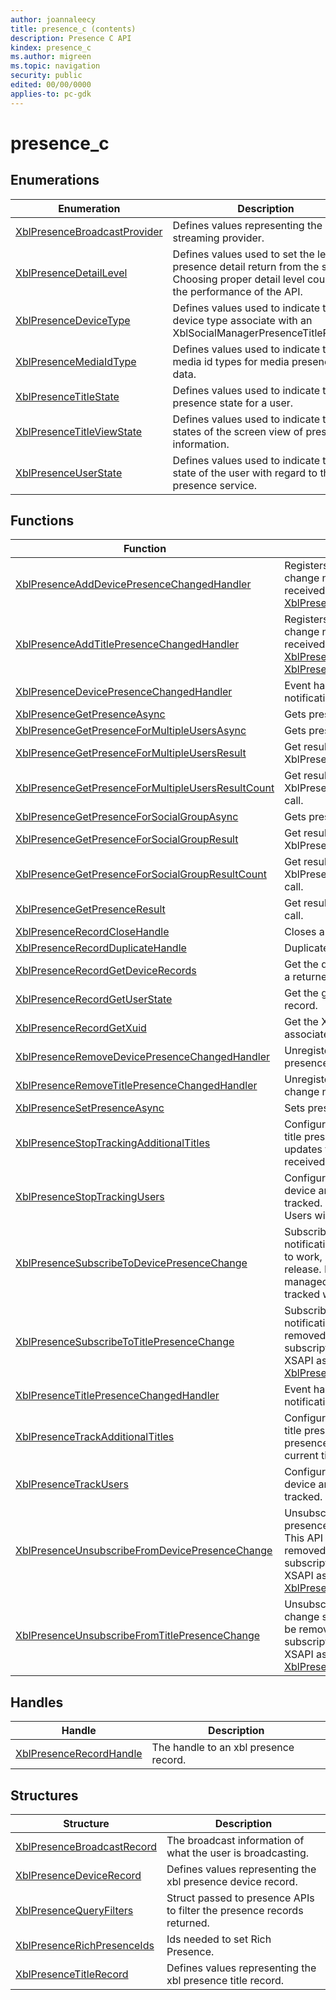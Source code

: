 ```yaml
---
author: joannaleecy
title: presence_c (contents)
description: Presence C API
kindex: presence_c
ms.author: migreen
ms.topic: navigation
security: public
edited: 00/00/0000
applies-to: pc-gdk
---
```


# presence_c  



  
## Enumerations  
  
| Enumeration | Description |  
| --- | --- |  
| [XblPresenceBroadcastProvider](enums/xblpresencebroadcastprovider.md) | Defines values representing the streaming provider. |  
| [XblPresenceDetailLevel](enums/xblpresencedetaillevel.md) | Defines values used to set the level of presence detail return from the service. Choosing proper detail level could help the performance of the API. |  
| [XblPresenceDeviceType](enums/xblpresencedevicetype.md) | Defines values used to indicate the device type associate with an XblSocialManagerPresenceTitleRecord. |  
| [XblPresenceMediaIdType](enums/xblpresencemediaidtype.md) | Defines values used to indicate the media id types for media presence data. |  
| [XblPresenceTitleState](enums/xblpresencetitlestate.md) | Defines values used to indicate the title presence state for a user. |  
| [XblPresenceTitleViewState](enums/xblpresencetitleviewstate.md) | Defines values used to indicate the states of the screen view of presence information. |  
| [XblPresenceUserState](enums/xblpresenceuserstate.md) | Defines values used to indicate the state of the user with regard to the presence service. |  
  
## Functions  
  
| Function | Description |  
| --- | --- |  
| [XblPresenceAddDevicePresenceChangedHandler](functions/xblpresenceadddevicepresencechangedhandler.md) | Registers an event handler for device presence change notifications. Notifications will only be received for the Users configured with [XblPresenceTrackUsers](functions/xblpresencetrackusers.md). |  
| [XblPresenceAddTitlePresenceChangedHandler](functions/xblpresenceaddtitlepresencechangedhandler.md) | Registers an event handler for title presence change notifications. Notifications will only be received for the Users and Titles configured with [XblPresenceTrackUsers](functions/xblpresencetrackusers.md) and [XblPresenceTrackAdditionalTitles](functions/xblpresencetrackadditionaltitles.md) respectively. |  
| [XblPresenceDevicePresenceChangedHandler](functions/xblpresencedevicepresencechangedhandler.md) | Event handler for device presence change notifications. |  
| [XblPresenceGetPresenceAsync](functions/xblpresencegetpresenceasync.md) | Gets presence info for a specific Xbox User Id. |  
| [XblPresenceGetPresenceForMultipleUsersAsync](functions/xblpresencegetpresenceformultipleusersasync.md) | Gets presence info for multiple users. |  
| [XblPresenceGetPresenceForMultipleUsersResult](functions/xblpresencegetpresenceformultipleusersresult.md) | Get result for an XblPresenceGetPresenceForMultipleUsers call. |  
| [XblPresenceGetPresenceForMultipleUsersResultCount](functions/xblpresencegetpresenceformultipleusersresultcount.md) | Get result count for an XblPresenceGetPresenceForMultipleUsersAsync call. |  
| [XblPresenceGetPresenceForSocialGroupAsync](functions/xblpresencegetpresenceforsocialgroupasync.md) | Gets presence info for a specific group of users. |  
| [XblPresenceGetPresenceForSocialGroupResult](functions/xblpresencegetpresenceforsocialgroupresult.md) | Get result for an XblPresenceGetPresenceForSocialGroup call. |  
| [XblPresenceGetPresenceForSocialGroupResultCount](functions/xblpresencegetpresenceforsocialgroupresultcount.md) | Get result count for an XblPresenceGetPresenceForSocialGroupAsync call. |  
| [XblPresenceGetPresenceResult](functions/xblpresencegetpresenceresult.md) | Get result for an XblPresenceGetPresenceAsync call. |  
| [XblPresenceRecordCloseHandle](functions/xblpresencerecordclosehandle.md) | Closes a XblPresenceRecordHandle. |  
| [XblPresenceRecordDuplicateHandle](functions/xblpresencerecordduplicatehandle.md) | Duplicates a XblPresenceRecordHandle. |  
| [XblPresenceRecordGetDeviceRecords](functions/xblpresencerecordgetdevicerecords.md) | Get the device presence records associated with a returned presence record. |  
| [XblPresenceRecordGetUserState](functions/xblpresencerecordgetuserstate.md) | Get the global presence state for a presence record. |  
| [XblPresenceRecordGetXuid](functions/xblpresencerecordgetxuid.md) | Get the Xuid for the user a presence record is associated with. |  
| [XblPresenceRemoveDevicePresenceChangedHandler](functions/xblpresenceremovedevicepresencechangedhandler.md) | Unregisters an event handler for device presence change notifications. |  
| [XblPresenceRemoveTitlePresenceChangedHandler](functions/xblpresenceremovetitlepresencechangedhandler.md) | Unregisters an event handler for title presence change notifications. |  
| [XblPresenceSetPresenceAsync](functions/xblpresencesetpresenceasync.md) | Sets presence info for the current user context. |  
| [XblPresenceStopTrackingAdditionalTitles](functions/xblpresencestoptrackingadditionaltitles.md) | Configures the list of titles for which real-time title presence will be tracked. Title presence updates for the specified titles will no longer be received. |  
| [XblPresenceStopTrackingUsers](functions/xblpresencestoptrackingusers.md) | Configures the list of users for whom real-time device and title presence updates will be tracked. Presence updates for the specified Users will no longer be received. |  
| [XblPresenceSubscribeToDevicePresenceChange](functions/xblpresencesubscribetodevicepresencechange.md) | Subscribes to device presence change notifications. DEPRECATED. This API continues to work, however it will be removed in a future release. Individual RTA subscription will be managed automatically by XSAPI as users are tracked with [XblPresenceTrackUsers](functions/xblpresencetrackusers.md). |  
| [XblPresenceSubscribeToTitlePresenceChange](functions/xblpresencesubscribetotitlepresencechange.md) | Subscribes to title presence change notifications. DEPRECATED. This API will be removed in a future release. Individual RTA subscription will be managed automatically by XSAPI as titles are tracked with [XblPresenceTrackAdditionalTitles](functions/xblpresencetrackadditionaltitles.md). |  
| [XblPresenceTitlePresenceChangedHandler](functions/xblpresencetitlepresencechangedhandler.md) | Event handler for title presence change notifications. |  
| [XblPresenceTrackAdditionalTitles](functions/xblpresencetrackadditionaltitles.md) | Configures the list of titles for which real-time title presence will be tracked. To receive title presence updates for titles other than the current title, they must be added using this API. |  
| [XblPresenceTrackUsers](functions/xblpresencetrackusers.md) | Configures the list of users for whom real-time device and title presence updates will be tracked. |  
| [XblPresenceUnsubscribeFromDevicePresenceChange](functions/xblpresenceunsubscribefromdevicepresencechange.md) | Unsubscribes a previously created device presence change subscription. DEPRECATED. This API continues to work, however it will be removed in a future release. Individual RTA subscription will be managed automatically by XSAPI as users are untracked with [XblPresenceStopTrackingUsers](functions/xblpresencestoptrackingusers.md). |  
| [XblPresenceUnsubscribeFromTitlePresenceChange](functions/xblpresenceunsubscribefromtitlepresencechange.md) | Unsubscribes a previously created title presence change subscription. DEPRECATED. This API will be removed in a future release. Individual RTA subscription will be managed automatically by XSAPI as titles are untracked with [XblPresenceStopTrackingAdditionalTitles](functions/xblpresencestoptrackingadditionaltitles.md). |  
  
## Handles  
  
| Handle | Description |  
| --- | --- |  
| [XblPresenceRecordHandle](handles/xblpresencerecordhandle.md) | The handle to an xbl presence record. |  
  
## Structures  
  
| Structure | Description |  
| --- | --- |  
| [XblPresenceBroadcastRecord](structs/xblpresencebroadcastrecord.md) | The broadcast information of what the user is broadcasting. |  
| [XblPresenceDeviceRecord](structs/xblpresencedevicerecord.md) | Defines values representing the xbl presence device record. |  
| [XblPresenceQueryFilters](structs/xblpresencequeryfilters.md) | Struct passed to presence APIs to filter the presence records returned. |  
| [XblPresenceRichPresenceIds](structs/xblpresencerichpresenceids.md) | Ids needed to set Rich Presence. |  
| [XblPresenceTitleRecord](structs/xblpresencetitlerecord.md) | Defines values representing the xbl presence title record. |  

